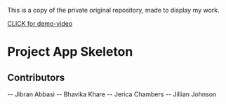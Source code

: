 This is a copy of the private original repository, made to display my work. 

[CLICK for demo-video](https://www.youtube.com/watch?v=PF1XUqfBmDg)

# Project App Skeleton

## Contributors

-- Jibran Abbasi
-- Bhavika Khare
-- Jerica Chambers
-- Jillian Johnson
